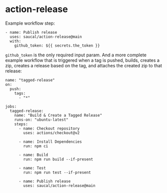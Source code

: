 # action-release

Example workflow step:

```
- name: Publish release
  uses: saucal/action-release@main
  with:
    github_token: ${{ secrets.the_token }}
```

`github_token` is the only required input param.
And a more complete example workflow that is triggered when a tag is pushed,  builds, creates a zip, creates a release based on the tag, and attaches the created zip to that release:

```
name: "tagged-release"
on:
  push:
    tags:
      - "*"

jobs:
  tagged-release:
    name: "Build & Create a Tagged Release"
    runs-on: "ubuntu-latest"
    steps:
      - name: Checkout repository
        uses: actions/checkout@v2

      - name: Install Dependencies
        run: npm ci

      - name: Build
        run: npm run build --if-present

      - name: Test
        run: npm run test --if-present

      - name: Publish release
        uses: saucal/action-release@main

```
